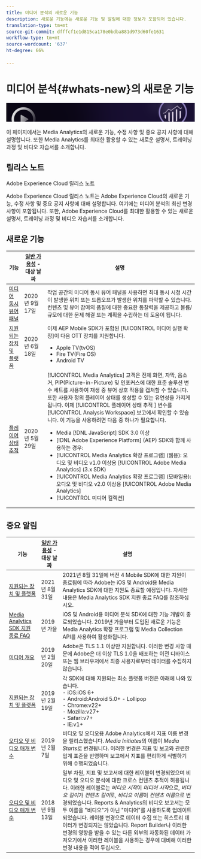 ```yaml
---
title: 미디어 분석의 새로운 기능
description: 새로운 기능에는 새로운 기능 및 알림에 대한 정보가 포함되어 있습니다.
translation-type: tm+mt
source-git-commit: dfffcf1e1d815ca178e0bdba881d973d60fe1631
workflow-type: tm+mt
source-wordcount: '637'
ht-degree: 66%

---
```



# 미디어 분석{#whats-new}의 새로운 기능

![배너](assets/media_analytics_banner.png)


이 페이지에서는 Media Analytics의 새로운 기능, 수정 사항 및 중요 공지 사항에 대해 설명합니다. 또한 Media Analytics를 최대한 활용할 수 있는 새로운 설명서, 트레이닝 과정 및 비디오 자습서를 소개합니다.


## 릴리스 노트

Adobe Experience Cloud 릴리스 노트

Adobe Experience Cloud 릴리스 노트는 Adobe Experience Cloud의 새로운 기능, 수정 사항 및 중요 공지 사항에 대해 설명합니다. 여기에는 미디어 분석의 최신 변경 사항이 포함됩니다. 또한, Adobe Experience Cloud를 최대한 활용할 수 있는 새로운 설명서, 트레이닝 과정 및 비디오 자습서를 소개합니다.

## 새로운 기능

| 기능 | [일반 가용성](https://docs.adobe.com/content/help/ko-KR/analytics/landing/an-releases.html) - 대상 날짜 | 설명 |
| ----------- | ---------- | ---------- |
| [미디어 동시 뷰어 패널](media-reports/media-workspace-panels/media-concurrent-viewers.md) | 2020년 9월 17일 | 작업 공간의 미디어 동시 뷰어 패널을 사용하면 최대 동시 시청 시간이 발생한 위치 또는 드롭오프가 발생한 위치를 파악할 수 있습니다. 컨텐츠 및 뷰어 참여의 품질에 대한 중요한 통찰력을 제공하고 볼륨/규모에 대한 문제 해결 또는 계획을 수립하는 데 도움이 됩니다. |
| [지원되는 장치 및 플랫폼](https://docs.adobe.com/content/help/ko-KR/media-analytics/using/supported-devices.html) | 2020년 6월 18일 | 이제 AEP Mobile SDK가 포함된 [!UICONTROL 미디어 실행 확장]이 다음 OTT 장치를 지원합니다.<ul><li>Apple TV(tvOS)</li><li>Fire TV(Fire OS)</li><li>Android TV</li></ul> |
| [플레이어 상태 추적](https://docs.adobe.com/content/help/ko-KR/media-analytics/using/player-state-tracking/player-state-overview.html) | 2020년 5월 29일 | [!UICONTROL Media Analytics] 고객은 전체 화면, 자막, 음소거, PIP(Picture-in-Picture) 및 인포커스에 대한 표준 솔루션 변수 세트를 사용하여 재생 중 뷰어 상호 작용을 캡처할 수 있습니다. 또한 사용자 정의 플레이어 상태를 생성할 수 있는 유연성을 가지게 됩니다. 이제 [!UICONTROL 플레이어 상태 추적 ] 변수를 [!UICONTROL Analysis Workspace] 보고에서 확인할 수 있습니다. 이 기능을 사용하려면 다음 중 하나가 필요합니다. <ul><li>Media [!DNL JavaScript] SDK 3.0 이상</li><li>[!DNL Adobe Experience Platform] (AEP) SDK와 함께 사용하는 경우:</li><li>[!UICONTROL Media Analytics 확장 프로그램] (웹용): 오디오 및 비디오 v1.0 이상용 [!UICONTROL Adobe Media Analytics] (3.x SDK)</li><li>[!UICONTROL Media Analytics 확장 프로그램] (모바일용): 오디오 및 비디오 v2.0 이상용 [!UICONTROL Adobe Media Analytics]</li><li>[!UICONTROL 미디어 컬렉션]</li></ul> |


## 중요 알림

| 기능 | [일반 가용성](https://docs.adobe.com/content/help/en/analytics/landing/an-releases.html) - 대상 날짜 | 설명 |
| ----------- | ---------- | ---------- |
| [지원되는 장치 및 플랫폼](https://docs.adobe.com/content/help/en/media-analytics/using/supported-devices.html) | 2021년 8월 31일 | 2021년 8월 31일에 버전 4 Mobile SDK에 대한 지원이 종료됨에 따라 Adobe는 iOS 및 Android용 Media Analytics SDK에 대한 지원도 종료할 예정입니다. 자세한 내용은 Media Analytics SDK 지원 종료 FAQ를 참조하십시오. |
| [Media Analytics SDK 지원 종료 FAQ](sdk-implement/end-of-support-faqs.md) | 2019년 가을 | iOS 및 Android용 미디어 분석 SDK에 대한 기능 개발이 종료되었습니다.  2019년 가을부터 도입된 새로운 기능은 Media Analytics 확장 프로그램 및 Media Collection API를 사용하여 활성화됩니다. |
| [미디어 개요](media-overview.md) | 2019년 2월 20일 | Adobe은 TLS 1.1 이상만 지원합니다. 이러한 변경 사항 때문에 Adobe은 더 이상 TLS 1.0을 배포하는 이전 디바이스 또는 웹 브라우저에서 최종 사용자로부터 데이터를 수집하지 않습니다. |
| [지원되는 장치 및 플랫폼](https://docs.adobe.com/content/help/en/media-analytics/using/supported-devices.html) | 2019년 2월 19일 | 각 SDK에 대해 지원되는 최소 플랫폼 버전은 아래에 나와 있습니다. <br>- iOS:iOS 6+  <br>- Android:Android 5.0+ - Lollipop  <br>- Chrome:v22+<br>- Mozilla:v27+<br>- Safari:v7+<br>- IE:v1+ |
| [오디오 및 비디오 매개 변수](metrics-and-metadata/audio-video-parameters.md) | 2019년 2월 7일 | 비디오 및 오디오용 Adobe Analytics에서 지표 이름 변경을 릴리스했습니다. <i>Media Initiates</i>의 이름이 <i>Media Starts</i>로 변경됩니다. 이러한 변경은 지표 및 보고와 관련한 업계 표준을 반영하며 보고에서 지표를 편리하게 식별하기 위해 수행되었습니다. |
| [오디오 및 비디오 매개 변수](metrics-and-metadata/audio-video-parameters.md) | 2018년 9월 13일 | 일부 차원, 지표 및 보고서에 대한 레이블이 변경되었으며 비디오 및 오디오 분석에 대한 크로스 컨텐츠 추적이 허용됩니다. 이러한 레이블로는 *비디오 시작*&#x200B;이 *미디어 시작*&#x200B;으로, *비디오 길이*&#x200B;가 *컨텐츠 길이*&#x200B;로, *비디오 이름*&#x200B;이 *컨텐츠 이름*&#x200B;으로 변경되었습니다. Reports &amp; Analytics의 비디오 보고서는 모두 이름을 &quot;비디오&quot;가 아닌 &quot;미디어&quot;를 사용하도록 업데이트되었습니다. 레이블 변경으로 데이터 수집 또는 히스토리 데이터가 변경되지는 않았습니다. Report Builder나 이러한 변경의 영향을 받을 수 있는 다른 외부의 자동화된 데이터 가져오기에서 이러한 레이블을 사용하는 경우에 대비해 이러한 변경 내용을 적어 두십시오. |




<!-- | title | date | description | -->
